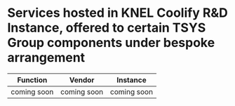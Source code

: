 # Services hosted in KNEL Coolify R&D Instance, offered to certain TSYS Group components under bespoke arrangement
 
|Function|Vendor|Instance|
|---|---|---|
|coming soon|coming soon|coming soon|
